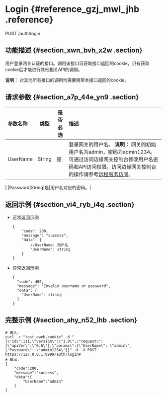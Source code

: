 # Login {#reference_gzj_mwl_jhb .reference}

POST /auth/login

## 功能描述 {#section_xwn_bvh_x2w .section}

用户登录网关认证的接口。调用该接口可获取接口返回的cookie，只有获取cookie后才能进行其他相关API的调用。

**说明：** 对其他所有接口的调用均需要携带本接口返回的cookie。

## 请求参数 {#section_a7p_44e_yn9 .section}

|参数名称|类型|是否必选|描述|
|:---|--|----|:-|
|UserName|String|是|登录网关的用户名。 **说明：** 网关的初始用户名为admin，密码为admin1234。可通过访问边缘网关控制台修改用户名密码和API访问权限。访问边缘网关控制台的操作请参考[远程服务访问](https://help.aliyun.com/document_detail/99135.html#h2-url-4)。

 |
|Password|String|是|用户名对应的密码。|

## 返回示例 {#section_vi4_ryb_i4q .section}

-   正常返回示例

    ```
    {
        "code": 200,
        "message": "success",
        "data": {
            //UserName: 用户名
            "UserName": string
        }
    }
    ```

-   异常返回示例

    ```
    {
      "code": 400,
      "message": "Invalid username or password",
      "data": {
        "UserName": string
      }
    }
    ```


## 完整示例 {#section_ahy_n52_lhb .section}

```
# 输入:
curl -c "test_eweb.cookie" -d "{\"id\":111,\"version\":\"1.0\",\"request\":{\"apiVer\":\"0.6\"},\"params\":{\"UserName\": \"admin\", \"Password\": \"admin1234\"}}" -k -X POST https://127.0.0.1:9999/auth/login# 
# 输出:
{
    "code":200,
    "message":"success",
    "data":{
        "UserName":"admin"
    }
}
```


